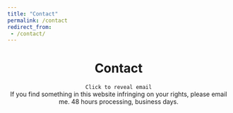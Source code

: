 ```yaml
---
title: "Contact"
permalink: /contact
redirect_from:
 - /contact/
---
```


<img id="gh-image" width="30%" style="display:none;text-align:center;" src="">

<h1 style="text-align: center;">Contact</h1>

<div style="text-align: center;"><code ondblclick='this.innerHTML=decipher("blazelifeundaunted")("67746f606e676b63622867746f676a466973726a69696d2865696b")' class="disable-selection">Click to reveal email</code></div>

<div style="text-align: center;">If you find something in this website infringing on your rights, please email me. 48 hours processing, business days.</div>

<script>
    getLatestAriProfilePic()
    async function getLatestAriProfilePic() {
        const response = await fetch("https://api.github.com/users/arialhamed/repos");
        const all = await response.json();
        document.getElementById("gh-image").src = all[0]['owner']['avatar_url'];
    }
</script>
